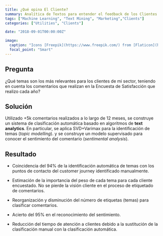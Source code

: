 ```yaml
---
title: ¿Qué opina El Cliente?
summary: Analítica de Textos para entender el feedback de los Clientes.
tags: ["Machine Learning", "Text Mining", "Marketing","Clients"]
categories: ["Utilities", "Clients"]

date: "2018-09-01T00:00:00Z"

image:
  caption: "Icons [Freepik](https://www.freepik.com/) from [Flaticon](https://www.flaticon.com/)"
  focal_point: "Smart"
---
```



## Pregunta

¿Qué temas son los más relevantes para los clientes de mi sector, teniendo en cuenta los comentarios que realizan en la Encuesta de Satisfacción que realizo cada año?



## Solución

Utilizado +5k comentarios realizados a lo largo de 12 meses, se construye un sistema de clasificación automática basado en algoritmos de **text analytics**. En particular, se aplica SVD+Varimax para la identificación de temas (*topic modelling*). y se construye un modelo supervisado para conocer el sentimiento del comentario (*sentimental analysis*).



## Resultado

 - Coincidencia del 94% de la identificación automática de temas con los puntos de contacto del customer journey identificado manualmente.
 
 - Estimación de la importancia del peso de cada tema para cada cliente encuestado. No se pierde la visión cliente en el proceso de etiquetado de comentarios.  
 
 - Reorganización y disminución del número de etiquetas (temas) para clasificar comentarios.
 
 - Acierto del 95% en el reconocimiento del sentimiento.

 - Reducción del tiempo de atención a clientes debido a la sustitución de la clasificación manual con la clasificación automática.
